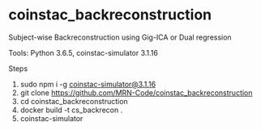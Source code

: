 # coinstac_backreconstruction
Subject-wise Backreconstruction using Gig-ICA or Dual regression

Tools: Python 3.6.5, coinstac-simulator 3.1.16

Steps
1) sudo npm i -g coinstac-simulator@3.1.16
2) git clone https://github.com/MRN-Code/coinstac_backreconstruction
3) cd coinstac_backreconstruction
4) docker build -t cs_backrecon .
5) coinstac-simulator